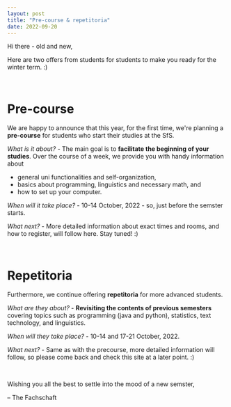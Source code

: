 ```yaml
---
layout: post
title: "Pre-course & repetitoria"
date: 2022-09-20
---
```


Hi there - old and new,

Here are two offers from students for students to make you ready for the winter term. :)

<p>&nbsp;</p>

# Pre-course
We are happy to announce that this year, for the first time, we're planning a **pre-course** for students who start their studies at the SfS. 

*What is it about?* - The main goal is to **facilitate the beginning of your studies**. Over the course of a week, we provide you with handy information about 
- general uni functionalities and self-organization,
- basics about programming, linguistics and necessary math, and
- how to set up your computer.

*When will it take place?* - 10-14 October, 2022 - so, just before the semster starts.

*What next?* - More detailed information about exact times and rooms, and how to register, will follow here. Stay tuned! :)

<p>&nbsp;</p>

# Repetitoria
Furthermore, we continue offering **repetitoria** for more advanced students.

*What are they about?* - **Revisiting the contents of previous semesters** covering topics such as programming (java and python), statistics, text technology, and linguistics.

*When will they take place?* - 10-14 and 17-21 October, 2022.

*What next?* - Same as with the precourse, more detailed information will follow, so please come back and check this site at a later point. :)

<p>&nbsp;</p>

Wishing you all the best to settle into the mood of a new semster, 

– The Fachschaft
